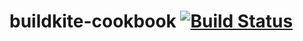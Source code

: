 # buildkite-cookbook [![Build Status](https://travis-ci.org/bendrucker/buildkite-cookbook.svg?branch=master)](https://travis-ci.org/bendrucker/buildkite-cookbook)
